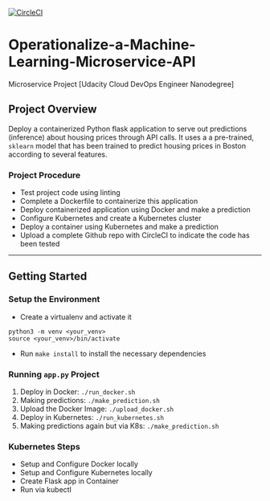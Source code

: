 [![CircleCI](https://circleci.com/gh/karimfadl/Operationalize-a-Machine-Learning-Microservice-API.svg?style=svg)](https://circleci.com/gh/karimfadl/Operationalize-a-Machine-Learning-Microservice-API)
# Operationalize-a-Machine-Learning-Microservice-API
Microservice Project [Udacity Cloud DevOps Engineer Nanodegree]

## Project Overview
Deploy a containerized Python flask application to serve out predictions (inference) about housing prices through API calls. It uses a a pre-trained, `sklearn` model that has been trained to predict housing prices in Boston according to several features. 

### Project Procedure
* Test project code using linting
* Complete a Dockerfile to containerize this application
* Deploy containerized application using Docker and make a prediction
* Configure Kubernetes and create a Kubernetes cluster
* Deploy a container using Kubernetes and make a prediction
* Upload a complete Github repo with CircleCI to indicate the code has been tested



---
## Getting Started
### Setup the Environment

* Create a virtualenv and activate it
```
python3 -m venv <your_venv>
source <your_venv>/bin/activate
```
* Run `make install` to install the necessary dependencies

### Running `app.py` Project

1. Deploy in Docker:  `./run_docker.sh`
2. Making predictions:  `./make_prediction.sh`
3. Upload the Docker Image:  `./upload_docker.sh`
4. Deploy in Kubernetes:  `./run_kubernetes.sh`
5. Making predictions again but via K8s:  `./make_prediction.sh`

### Kubernetes Steps

* Setup and Configure Docker locally
* Setup and Configure Kubernetes locally
* Create Flask app in Container
* Run via kubectl
